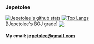 ### Jepetolee

[![Jepetolee's github stats](https://github-readme-stats.vercel.app/api?username=jepetolee)](https://github.com/jepetolee/jepetolee)
[![Top Langs](https://github-readme-stats.vercel.app/api/top-langs/?username=jepetolee)](https://github.com/anuraghazra/github-readme-stats)
<br>
[!Jepetolee's BOJ grade] <img align='center' src="http://mazassumnida.wtf/api/v2/generate_badge?boj=leejeasok05">
#### My email: jepetolee@gmail.com
